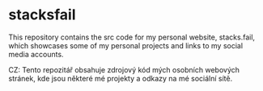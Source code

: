 # stacksfail
This repository contains the src code for my personal website, stacks.fail, which showcases some of my personal projects and links to my social media accounts.

CZ:
Tento repozitář obsahuje zdrojový kód mých osobních webových stránek, kde jsou některé mé projekty a odkazy na mé sociální sítě.

